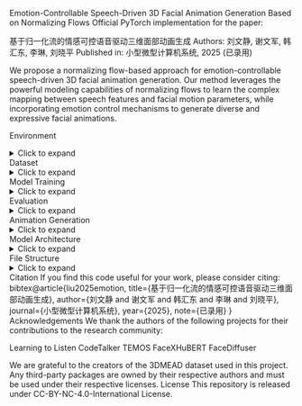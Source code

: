 Emotion-Controllable Speech-Driven 3D Facial Animation Generation Based on Normalizing Flows
Official PyTorch implementation for the paper:

基于归一化流的情感可控语音驱动三维面部动画生成
Authors: 刘文静, 谢文军, 韩汇东, 李琳, 刘晓平
Published in: 小型微型计算机系统, 2025 (已录用)


We propose a normalizing flow-based approach for emotion-controllable speech-driven 3D facial animation generation. Our method leverages the powerful modeling capabilities of normalizing flows to learn the complex mapping between speech features and facial motion parameters, while incorporating emotion control mechanisms to generate diverse and expressive facial animations.

Environment
<details><summary>Click to expand</summary>
System Requirement

Linux and Windows (tested on Windows 10)
Python 3.9+
PyTorch 2.1.1
CUDA 12.1 (GPU with at least 4GB VRAM)

Virtual Environment
To run our program, first create a virtual environment. We recommend using miniconda or miniforge. Once Miniconda or Miniforge is installed, open Command Prompt (make sure to run it as Administrator on Windows) and run the following commands:
bashconda create --name 3dface python=3.9
conda activate 3dface
pip install torch==2.1.1+cu121 torchvision==0.16.1+cu121 torchaudio==2.1.1+cu121 -f https://download.pytorch.org/whl/torch_stable.html
Then, navigate to the project root folder and execute:
bashpip install -r requirements.txt
</details>
Dataset
<details><summary>Click to expand</summary>
Download 3DMEAD dataset following the standard processing pipeline. This dataset represents facial animations using FLAME parameters.
Data Download and Preprocess

The dataset should be organized with *.npy files in the datasets/mead/param folder, and the .wav files should be in the datasets/mead/wav folder.
Ensure proper audio preprocessing with 16kHz sampling rate.
FLAME parameters should be organized as [shape, expression, jaw] with dimensions [300, 50, 3] respectively.

Data Structure
datasets/
├── mead/
│   ├── param/          # FLAME parameter files (.npy)
│   ├── wav/            # Audio files (.wav)
│   └── templates_mead_vert.pkl  # Template file
└── regions/            # Facial region definitions
    ├── lve.txt        # Lip vertex indices
    ├── fdd.txt        # Upper face indices
    └── eve.txt        # Eye region indices
</details>
Model Training
<details><summary>Click to expand</summary>
Our training approach consists of multiple stages, incorporating motion prior learning and emotion-controllable generation.
Stage 1: Motion Prior Training
First, train the motion autoencoder (VAE variant) to learn the motion prior:
bashpython main.py --model face_diffuser --dataset mead --max_epoch 100
Stage 2: Emotion-Controlled Training
Train the emotion-controllable model with graph-enhanced condition fusion:

On Windows and Linux:
bashpython main.py --model face_diffuser --dataset mead --max_epoch 100 --save_path outputs/model_graph

If using Slurm Workload Manager:
bashsbatch train_facediff.sh


Training Parameters

--lr: Learning rate (default: 0.00001)
--feature_dim: Latent dimension (default: 256)
--max_epoch: Number of training epochs (default: 100)
--gradient_accumulation_steps: Gradient accumulation steps (default: 1)
--train_subjects: Training subject IDs
--device: GPU device (default: "cuda:0")

</details>
Evaluation
<details><summary>Click to expand</summary>
Quantitative Evaluation
We provide code to compute the evaluation metrics mentioned in our paper:
bashpython evaluation.py --save_path "outputs/model_vae_diffusion" --max_epoch 85 --num_samples 1
Evaluation Metrics

MVE (Mean Vertex Error): Average vertex displacement error
LVE (Lip Vertex Error): Lip region motion accuracy
EVE (Eye Vertex Error): Eye region motion accuracy

Optional Parameters

--num_samples: Number of samples to generate per audio (default: 1)
--skip_steps: Number of diffusion steps to skip during inference (default: 900)
--test_subjects: Specify test subjects for evaluation

</details>
Animation Generation
<details><summary>Click to expand</summary>
Generate Predictions
Our model supports generation across 32 speaking styles (IDs), 8 emotions, and 3 intensity levels.
Available Conditions
<details><summary>Click to expand</summary>
Subject IDs:
M003, M005, M007, M009, M011, M012, M013, M019,
M022, M023, M024, M025, M026, M027, M028, M029,
M030, M031, W009, W011, W014, W015, W016, W018,
W019, W021, W023, W024, W025, W026, W028, W029
Emotions:
0: neutral, 1: happy, 2: sad, 3: surprised, 
4: fear, 5: disgusted, 6: angry, 7: contempt
Intensity Levels:
0: low, 1: medium, 2: high
</details>
Basic Generation
bashpython predict.py --subject "M009" --id "M009" --emotion 6 --intensity 1 --wav_path "path/to/audio.wav"
Advanced Generation Options

Multiple Samples: Generate diverse outputs for the same input
Temperature Control: Adjust generation diversity (0.1-0.5 recommended)
Deterministic Mode: Disable stochastic sampling for consistent results

Rendering
The generated .npy files contain FLAME parameters and can be rendered into videos using the provided rendering pipeline.
</details>
Model Architecture
<details><summary>Click to expand</summary>
Key Components

Audio Encoder: HuBERT-based feature extraction
Motion Prior: VAE-based motion autoencoder
Emotion Graph: Graph neural network for emotion modeling
Condition Fusion: Enhanced multi-modal feature integration
Normalizing Flow: Probabilistic motion generation

Emotion Graph Architecture

Node Representations: Learnable emotion and intensity embeddings
Graph Attention: Multi-head attention for emotion relationships
Intensity Modulation: Progressive intensity control mechanism

Technical Details

Input: 16kHz audio, emotion labels, intensity levels, subject IDs
Output: FLAME parameters (shape: 300, expression: 50, jaw: 3)
Training: Progressive training with motion prior and emotion control
Inference: Stochastic sampling with temperature control

</details>
File Structure
<details><summary>Click to expand</summary>
├── data_loader.py              # Data loading and preprocessing
├── evaluation.py               # Quantitative evaluation script
├── main.py                     # Main training script
├── predict.py                  # Animation generation script
├── motion_prior.py             # Motion autoencoder (VAE/VQVAE)
├── motion_pred.py              # Motion prediction models
├── model_pred_emotion_graph.py # Emotion graph-enhanced predictor
├── model_pred_other.py         # Alternative model implementations
├── utils.py                    # Utility functions
├── requirements.txt            # Python dependencies
└── README.md                   # This file
</details>
Citation
If you find this code useful for your work, please consider citing:
bibtex@article{liu2025emotion,
    title={基于归一化流的情感可控语音驱动三维面部动画生成},
    author={刘文静 and 谢文军 and 韩汇东 and 李琳 and 刘晓平},
    journal={小型微型计算机系统},
    year={2025},
    note={已录用}
}
Acknowledgements
We thank the authors of the following projects for their contributions to the research community:

Learning to Listen
CodeTalker
TEMOS
FaceXHuBERT
FaceDiffuser

We are grateful to the creators of the 3DMEAD dataset used in this project.
Any third-party packages are owned by their respective authors and must be used under their respective licenses.
License
This repository is released under CC-BY-NC-4.0-International License.
